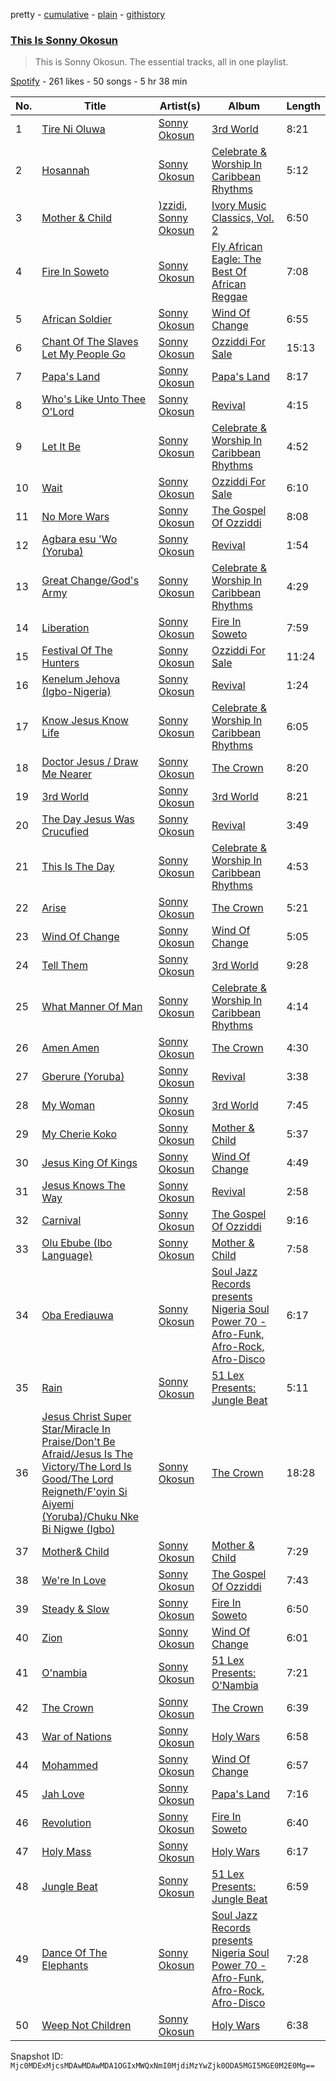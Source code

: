 pretty - [cumulative](/playlists/cumulative/37i9dQZF1DZ06evO2x3RAa.md) - [plain](/playlists/plain/37i9dQZF1DZ06evO2x3RAa) - [githistory](https://github.githistory.xyz/mackorone/spotify-playlist-archive/blob/main/playlists/plain/37i9dQZF1DZ06evO2x3RAa)

### [This Is Sonny Okosun](https://open.spotify.com/playlist/37i9dQZF1DZ06evO2x3RAa)

> This is Sonny Okosun\. The essential tracks, all in one playlist.

[Spotify](https://open.spotify.com/user/spotify) - 261 likes - 50 songs - 5 hr 38 min

| No. | Title | Artist(s) | Album | Length |
|---|---|---|---|---|
| 1 | [Tire Ni Oluwa](https://open.spotify.com/track/5uHK9zXW1KGWnw9fRYLyq0) | [Sonny Okosun](https://open.spotify.com/artist/4ksts9wd24Oj0ReBiegoXl) | [3rd World](https://open.spotify.com/album/5OaZVrFg7EniD0OoPY88fE) | 8:21 |
| 2 | [Hosannah](https://open.spotify.com/track/6iE186vS1mrhl06TXiqUJw) | [Sonny Okosun](https://open.spotify.com/artist/4ksts9wd24Oj0ReBiegoXl) | [Celebrate & Worship In Caribbean Rhythms](https://open.spotify.com/album/2eqsqnbyAc1bdskmINSAHq) | 5:12 |
| 3 | [Mother & Child](https://open.spotify.com/track/6orRF4wapRI8DM9ty9yxld) | [\)zzidi](https://open.spotify.com/artist/2ubZia1eKGp2eiMIEAJ36C), [Sonny Okosun](https://open.spotify.com/artist/4ksts9wd24Oj0ReBiegoXl) | [Ivory Music Classics, Vol\. 2](https://open.spotify.com/album/0Vhl9WUTA5hBUWy6L6MsmQ) | 6:50 |
| 4 | [Fire In Soweto](https://open.spotify.com/track/2FzRgmksG8ZTUkYFCQ76TE) | [Sonny Okosun](https://open.spotify.com/artist/4ksts9wd24Oj0ReBiegoXl) | [Fly African Eagle: The Best Of African Reggae](https://open.spotify.com/album/0ZaWEsLFBTZUGPxPrdkfS1) | 7:08 |
| 5 | [African Soldier](https://open.spotify.com/track/4OsMVzpf3ZB0iK1mtA1em5) | [Sonny Okosun](https://open.spotify.com/artist/4ksts9wd24Oj0ReBiegoXl) | [Wind Of Change](https://open.spotify.com/album/2mGBmoVvEmVS2fV1zZMisz) | 6:55 |
| 6 | [Chant Of The Slaves Let My People Go](https://open.spotify.com/track/5TNMhY9CQmZgCcNlrgetCt) | [Sonny Okosun](https://open.spotify.com/artist/4ksts9wd24Oj0ReBiegoXl) | [Ozziddi For Sale](https://open.spotify.com/album/4nqdN4uSiIFoVf0tO7Pf5k) | 15:13 |
| 7 | [Papa's Land](https://open.spotify.com/track/6TuDhb3IC3BrIdVmgzEWd5) | [Sonny Okosun](https://open.spotify.com/artist/4ksts9wd24Oj0ReBiegoXl) | [Papa's Land](https://open.spotify.com/album/04Sl9MBUWL41KI56OwnTJz) | 8:17 |
| 8 | [Who's Like Unto Thee O'Lord](https://open.spotify.com/track/1Jkc0CWvuyAGf8C4yg057R) | [Sonny Okosun](https://open.spotify.com/artist/4ksts9wd24Oj0ReBiegoXl) | [Revival](https://open.spotify.com/album/2c16fK4wKxcnX6snFH6jw2) | 4:15 |
| 9 | [Let It Be](https://open.spotify.com/track/2m5S0q094ritGmyxX8sWlq) | [Sonny Okosun](https://open.spotify.com/artist/4ksts9wd24Oj0ReBiegoXl) | [Celebrate & Worship In Caribbean Rhythms](https://open.spotify.com/album/2eqsqnbyAc1bdskmINSAHq) | 4:52 |
| 10 | [Wait](https://open.spotify.com/track/7CN44w01pcU7rqWMqmvKgR) | [Sonny Okosun](https://open.spotify.com/artist/4ksts9wd24Oj0ReBiegoXl) | [Ozziddi For Sale](https://open.spotify.com/album/4nqdN4uSiIFoVf0tO7Pf5k) | 6:10 |
| 11 | [No More Wars](https://open.spotify.com/track/2LU7tUhZokyW7kLrH1AXUy) | [Sonny Okosun](https://open.spotify.com/artist/4ksts9wd24Oj0ReBiegoXl) | [The Gospel Of Ozziddi](https://open.spotify.com/album/3cchvmfihgV7H5wEETAwmv) | 8:08 |
| 12 | [Agbara esu 'Wo \(Yoruba\)](https://open.spotify.com/track/0vewn9FP9CYcnl3YAYlaUm) | [Sonny Okosun](https://open.spotify.com/artist/4ksts9wd24Oj0ReBiegoXl) | [Revival](https://open.spotify.com/album/2c16fK4wKxcnX6snFH6jw2) | 1:54 |
| 13 | [Great Change/God's Army](https://open.spotify.com/track/1mybp5XQMqKYPyaUaq9GnX) | [Sonny Okosun](https://open.spotify.com/artist/4ksts9wd24Oj0ReBiegoXl) | [Celebrate & Worship In Caribbean Rhythms](https://open.spotify.com/album/2eqsqnbyAc1bdskmINSAHq) | 4:29 |
| 14 | [Liberation](https://open.spotify.com/track/2yJH5xhyOLuZaOPa7Caa44) | [Sonny Okosun](https://open.spotify.com/artist/4ksts9wd24Oj0ReBiegoXl) | [Fire In Soweto](https://open.spotify.com/album/0q6k5AAbBzKgIWeIMR0Rhy) | 7:59 |
| 15 | [Festival Of The Hunters](https://open.spotify.com/track/0Fm2iZEvHUxZVS2a1tJP9v) | [Sonny Okosun](https://open.spotify.com/artist/4ksts9wd24Oj0ReBiegoXl) | [Ozziddi For Sale](https://open.spotify.com/album/4nqdN4uSiIFoVf0tO7Pf5k) | 11:24 |
| 16 | [Kenelum Jehova \(Igbo\-Nigeria\)](https://open.spotify.com/track/5QjrUKOOYpyUWTC9a7nn6N) | [Sonny Okosun](https://open.spotify.com/artist/4ksts9wd24Oj0ReBiegoXl) | [Revival](https://open.spotify.com/album/2c16fK4wKxcnX6snFH6jw2) | 1:24 |
| 17 | [Know Jesus Know Life](https://open.spotify.com/track/1jonArtlrKB0gBzBSYwVsv) | [Sonny Okosun](https://open.spotify.com/artist/4ksts9wd24Oj0ReBiegoXl) | [Celebrate & Worship In Caribbean Rhythms](https://open.spotify.com/album/2eqsqnbyAc1bdskmINSAHq) | 6:05 |
| 18 | [Doctor Jesus / Draw Me Nearer](https://open.spotify.com/track/1MC25qWvvfBRpqoHVRLokI) | [Sonny Okosun](https://open.spotify.com/artist/4ksts9wd24Oj0ReBiegoXl) | [The Crown](https://open.spotify.com/album/4dh2T0Dc3HAsryLmmN4Wbv) | 8:20 |
| 19 | [3rd World](https://open.spotify.com/track/1DXU71tYbpeCoM8CKyWjdh) | [Sonny Okosun](https://open.spotify.com/artist/4ksts9wd24Oj0ReBiegoXl) | [3rd World](https://open.spotify.com/album/5OaZVrFg7EniD0OoPY88fE) | 8:21 |
| 20 | [The Day Jesus Was Crucufied](https://open.spotify.com/track/4oRGgB1hGbVMLWFqH3C0OH) | [Sonny Okosun](https://open.spotify.com/artist/4ksts9wd24Oj0ReBiegoXl) | [Revival](https://open.spotify.com/album/2c16fK4wKxcnX6snFH6jw2) | 3:49 |
| 21 | [This Is The Day](https://open.spotify.com/track/0VW39KNnrbVnp4CnJExu5S) | [Sonny Okosun](https://open.spotify.com/artist/4ksts9wd24Oj0ReBiegoXl) | [Celebrate & Worship In Caribbean Rhythms](https://open.spotify.com/album/2eqsqnbyAc1bdskmINSAHq) | 4:53 |
| 22 | [Arise](https://open.spotify.com/track/1fO7iQpiieaVv20BCxwiIF) | [Sonny Okosun](https://open.spotify.com/artist/4ksts9wd24Oj0ReBiegoXl) | [The Crown](https://open.spotify.com/album/4dh2T0Dc3HAsryLmmN4Wbv) | 5:21 |
| 23 | [Wind Of Change](https://open.spotify.com/track/4yBGGBCRBKei9VgRg1qMsD) | [Sonny Okosun](https://open.spotify.com/artist/4ksts9wd24Oj0ReBiegoXl) | [Wind Of Change](https://open.spotify.com/album/2mGBmoVvEmVS2fV1zZMisz) | 5:05 |
| 24 | [Tell Them](https://open.spotify.com/track/2SYvKEq3Y004WBsFbKVYe8) | [Sonny Okosun](https://open.spotify.com/artist/4ksts9wd24Oj0ReBiegoXl) | [3rd World](https://open.spotify.com/album/5OaZVrFg7EniD0OoPY88fE) | 9:28 |
| 25 | [What Manner Of Man](https://open.spotify.com/track/5Q1iqXx9UZtjcj6seSFi8k) | [Sonny Okosun](https://open.spotify.com/artist/4ksts9wd24Oj0ReBiegoXl) | [Celebrate & Worship In Caribbean Rhythms](https://open.spotify.com/album/2eqsqnbyAc1bdskmINSAHq) | 4:14 |
| 26 | [Amen Amen](https://open.spotify.com/track/6jWcMi16dIacOWK3UH18D2) | [Sonny Okosun](https://open.spotify.com/artist/4ksts9wd24Oj0ReBiegoXl) | [The Crown](https://open.spotify.com/album/4dh2T0Dc3HAsryLmmN4Wbv) | 4:30 |
| 27 | [Gberure \(Yoruba\)](https://open.spotify.com/track/56Cl07sEQwxRD8Ej7sY9y1) | [Sonny Okosun](https://open.spotify.com/artist/4ksts9wd24Oj0ReBiegoXl) | [Revival](https://open.spotify.com/album/2c16fK4wKxcnX6snFH6jw2) | 3:38 |
| 28 | [My Woman](https://open.spotify.com/track/2MNnFBSrtVgPLMsOi2IGaF) | [Sonny Okosun](https://open.spotify.com/artist/4ksts9wd24Oj0ReBiegoXl) | [3rd World](https://open.spotify.com/album/5OaZVrFg7EniD0OoPY88fE) | 7:45 |
| 29 | [My Cherie Koko](https://open.spotify.com/track/1Kpx7BlMbrAnHxpMEPNZwx) | [Sonny Okosun](https://open.spotify.com/artist/4ksts9wd24Oj0ReBiegoXl) | [Mother & Child](https://open.spotify.com/album/6rfYSK1V4XimuCOKWy1JdQ) | 5:37 |
| 30 | [Jesus King Of Kings](https://open.spotify.com/track/5Xla03XVxaDwQNkFR1Hgb6) | [Sonny Okosun](https://open.spotify.com/artist/4ksts9wd24Oj0ReBiegoXl) | [Wind Of Change](https://open.spotify.com/album/2mGBmoVvEmVS2fV1zZMisz) | 4:49 |
| 31 | [Jesus Knows The Way](https://open.spotify.com/track/0Gfzxq3g4jniqKT5bJX8I8) | [Sonny Okosun](https://open.spotify.com/artist/4ksts9wd24Oj0ReBiegoXl) | [Revival](https://open.spotify.com/album/2c16fK4wKxcnX6snFH6jw2) | 2:58 |
| 32 | [Carnival](https://open.spotify.com/track/6KqfVscd4axF02j6WKXdSM) | [Sonny Okosun](https://open.spotify.com/artist/4ksts9wd24Oj0ReBiegoXl) | [The Gospel Of Ozziddi](https://open.spotify.com/album/3cchvmfihgV7H5wEETAwmv) | 9:16 |
| 33 | [Olu Ebube \(Ibo Language\)](https://open.spotify.com/track/13rgDlBHtMTI3dBPvrb0C9) | [Sonny Okosun](https://open.spotify.com/artist/4ksts9wd24Oj0ReBiegoXl) | [Mother & Child](https://open.spotify.com/album/6rfYSK1V4XimuCOKWy1JdQ) | 7:58 |
| 34 | [Oba Erediauwa](https://open.spotify.com/track/6VbCJuwFUJl5XDdFjqsuTI) | [Sonny Okosun](https://open.spotify.com/artist/4ksts9wd24Oj0ReBiegoXl) | [Soul Jazz Records presents Nigeria Soul Power 70 \- Afro\-Funk, Afro\-Rock, Afro\-Disco](https://open.spotify.com/album/3nQJY0Ypqafw4YWoY8lxcV) | 6:17 |
| 35 | [Rain](https://open.spotify.com/track/3G722OvibZcllHtM6nFpFZ) | [Sonny Okosun](https://open.spotify.com/artist/4ksts9wd24Oj0ReBiegoXl) | [51 Lex Presents: Jungle Beat](https://open.spotify.com/album/1D1kjZRTPkBOqT1QS3bxZL) | 5:11 |
| 36 | [Jesus Christ Super Star/Miracle In Praise/Don't Be Afraid/Jesus Is The Victory/The Lord Is Good/The Lord Reigneth/F'oyin Si Aiyemi \(Yoruba\)/Chuku Nke Bi Nigwe \(Igbo\)](https://open.spotify.com/track/1GvopR7PYlYcsEsXF9gouH) | [Sonny Okosun](https://open.spotify.com/artist/4ksts9wd24Oj0ReBiegoXl) | [The Crown](https://open.spotify.com/album/4dh2T0Dc3HAsryLmmN4Wbv) | 18:28 |
| 37 | [Mother& Child](https://open.spotify.com/track/3ik91Or2bkwf9Ldcn6kxwA) | [Sonny Okosun](https://open.spotify.com/artist/4ksts9wd24Oj0ReBiegoXl) | [Mother & Child](https://open.spotify.com/album/6rfYSK1V4XimuCOKWy1JdQ) | 7:29 |
| 38 | [We're In Love](https://open.spotify.com/track/1hZouejgq7j3WfonImzf1S) | [Sonny Okosun](https://open.spotify.com/artist/4ksts9wd24Oj0ReBiegoXl) | [The Gospel Of Ozziddi](https://open.spotify.com/album/3cchvmfihgV7H5wEETAwmv) | 7:43 |
| 39 | [Steady & Slow](https://open.spotify.com/track/2g79o3Z89QIl1WHhsBQRJj) | [Sonny Okosun](https://open.spotify.com/artist/4ksts9wd24Oj0ReBiegoXl) | [Fire In Soweto](https://open.spotify.com/album/0q6k5AAbBzKgIWeIMR0Rhy) | 6:50 |
| 40 | [Zion](https://open.spotify.com/track/1wJCegG7JDFRGXMhm5sbiH) | [Sonny Okosun](https://open.spotify.com/artist/4ksts9wd24Oj0ReBiegoXl) | [Wind Of Change](https://open.spotify.com/album/2mGBmoVvEmVS2fV1zZMisz) | 6:01 |
| 41 | [O'nambia](https://open.spotify.com/track/79N3TPbf4Cek2jO4uU2INg) | [Sonny Okosun](https://open.spotify.com/artist/4ksts9wd24Oj0ReBiegoXl) | [51 Lex Presents: O'Nambia](https://open.spotify.com/album/1F5VvYwkbNwF1TQqTnNg5E) | 7:21 |
| 42 | [The Crown](https://open.spotify.com/track/78rbXUtsreBxUadfpJwdMy) | [Sonny Okosun](https://open.spotify.com/artist/4ksts9wd24Oj0ReBiegoXl) | [The Crown](https://open.spotify.com/album/4dh2T0Dc3HAsryLmmN4Wbv) | 6:39 |
| 43 | [War of Nations](https://open.spotify.com/track/75BtBiVuQQUx6hxpwUrliI) | [Sonny Okosun](https://open.spotify.com/artist/4ksts9wd24Oj0ReBiegoXl) | [Holy Wars](https://open.spotify.com/album/5aJleqa0jPmMRMXoJHwMhI) | 6:58 |
| 44 | [Mohammed](https://open.spotify.com/track/67I3LlIvgexE0QGIl26Oeb) | [Sonny Okosun](https://open.spotify.com/artist/4ksts9wd24Oj0ReBiegoXl) | [Wind Of Change](https://open.spotify.com/album/2mGBmoVvEmVS2fV1zZMisz) | 6:57 |
| 45 | [Jah Love](https://open.spotify.com/track/02EHJkHb9mobu0tLe86zKT) | [Sonny Okosun](https://open.spotify.com/artist/4ksts9wd24Oj0ReBiegoXl) | [Papa's Land](https://open.spotify.com/album/04Sl9MBUWL41KI56OwnTJz) | 7:16 |
| 46 | [Revolution](https://open.spotify.com/track/0MaN8WY843OfeLUTH0L8lV) | [Sonny Okosun](https://open.spotify.com/artist/4ksts9wd24Oj0ReBiegoXl) | [Fire In Soweto](https://open.spotify.com/album/0q6k5AAbBzKgIWeIMR0Rhy) | 6:40 |
| 47 | [Holy Mass](https://open.spotify.com/track/7uf07GH8XwMAvccfXGhN68) | [Sonny Okosun](https://open.spotify.com/artist/4ksts9wd24Oj0ReBiegoXl) | [Holy Wars](https://open.spotify.com/album/5aJleqa0jPmMRMXoJHwMhI) | 6:17 |
| 48 | [Jungle Beat](https://open.spotify.com/track/4qU6FlP4onLFmUVmKKAv97) | [Sonny Okosun](https://open.spotify.com/artist/4ksts9wd24Oj0ReBiegoXl) | [51 Lex Presents: Jungle Beat](https://open.spotify.com/album/1D1kjZRTPkBOqT1QS3bxZL) | 6:59 |
| 49 | [Dance Of The Elephants](https://open.spotify.com/track/454HXjanABWQRKtxRHCLk6) | [Sonny Okosun](https://open.spotify.com/artist/4ksts9wd24Oj0ReBiegoXl) | [Soul Jazz Records presents Nigeria Soul Power 70 \- Afro\-Funk, Afro\-Rock, Afro\-Disco](https://open.spotify.com/album/3nQJY0Ypqafw4YWoY8lxcV) | 7:28 |
| 50 | [Weep Not Children](https://open.spotify.com/track/5lYJ1zx2PZEh5iqYLS3x9i) | [Sonny Okosun](https://open.spotify.com/artist/4ksts9wd24Oj0ReBiegoXl) | [Holy Wars](https://open.spotify.com/album/5aJleqa0jPmMRMXoJHwMhI) | 6:38 |

Snapshot ID: `Mjc0MDExMjcsMDAwMDAwMDA1OGIxMWQxNmI0MjdiMzYwZjk0ODA5MGI5MGE0M2E0Mg==`